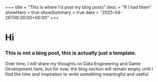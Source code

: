 +++
title = "This is where I'd post my blog posts"
desc = "If I had them"
showHero = true
showSummary = true
date = "2025-04-26T09:30:00+00:00"
+++

# Hi

### This is not a blog post, this is actually just a template.

Over time, I will share my thoughts on Data Engineering and Game Development here, but for now, the blog section will remain empty until I find the time and inspiration to write something meaningful and useful.
